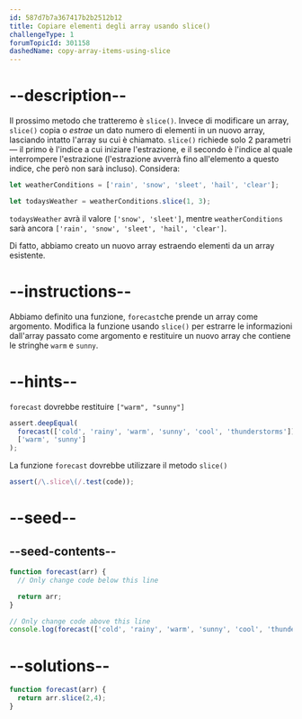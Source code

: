 ```yaml
---
id: 587d7b7a367417b2b2512b12
title: Copiare elementi degli array usando slice()
challengeType: 1
forumTopicId: 301158
dashedName: copy-array-items-using-slice
---
```


# --description--

Il prossimo metodo che tratteremo è `slice()`. Invece di modificare un array, `slice()` copia o *estrae* un dato numero di elementi in un nuovo array, lasciando intatto l'array su cui è chiamato. `slice()` richiede solo 2 parametri — il primo è l'indice a cui iniziare l'estrazione, e il secondo è l'indice al quale interrompere l'estrazione (l'estrazione avverrà fino all'elemento a questo indice, che però non sarà incluso). Considera:

```js
let weatherConditions = ['rain', 'snow', 'sleet', 'hail', 'clear'];

let todaysWeather = weatherConditions.slice(1, 3);
```

`todaysWeather` avrà il valore `['snow', 'sleet']`, mentre `weatherConditions` sarà ancora `['rain', 'snow', 'sleet', 'hail', 'clear']`.

Di fatto, abbiamo creato un nuovo array estraendo elementi da un array esistente.

# --instructions--

Abbiamo definito una funzione, `forecast`che prende un array come argomento. Modifica la funzione usando `slice()` per estrarre le informazioni dall'array passato come argomento e restituire un nuovo array che contiene le stringhe `warm` e `sunny`.

# --hints--

`forecast` dovrebbe restituire `["warm", "sunny"]`

```js
assert.deepEqual(
  forecast(['cold', 'rainy', 'warm', 'sunny', 'cool', 'thunderstorms']),
  ['warm', 'sunny']
);
```

La funzione `forecast` dovrebbe utilizzare il metodo `slice()`

```js
assert(/\.slice\(/.test(code));
```

# --seed--

## --seed-contents--

```js
function forecast(arr) {
  // Only change code below this line

  return arr;
}

// Only change code above this line
console.log(forecast(['cold', 'rainy', 'warm', 'sunny', 'cool', 'thunderstorms']));
```

# --solutions--

```js
function forecast(arr) {
  return arr.slice(2,4);
}
```
